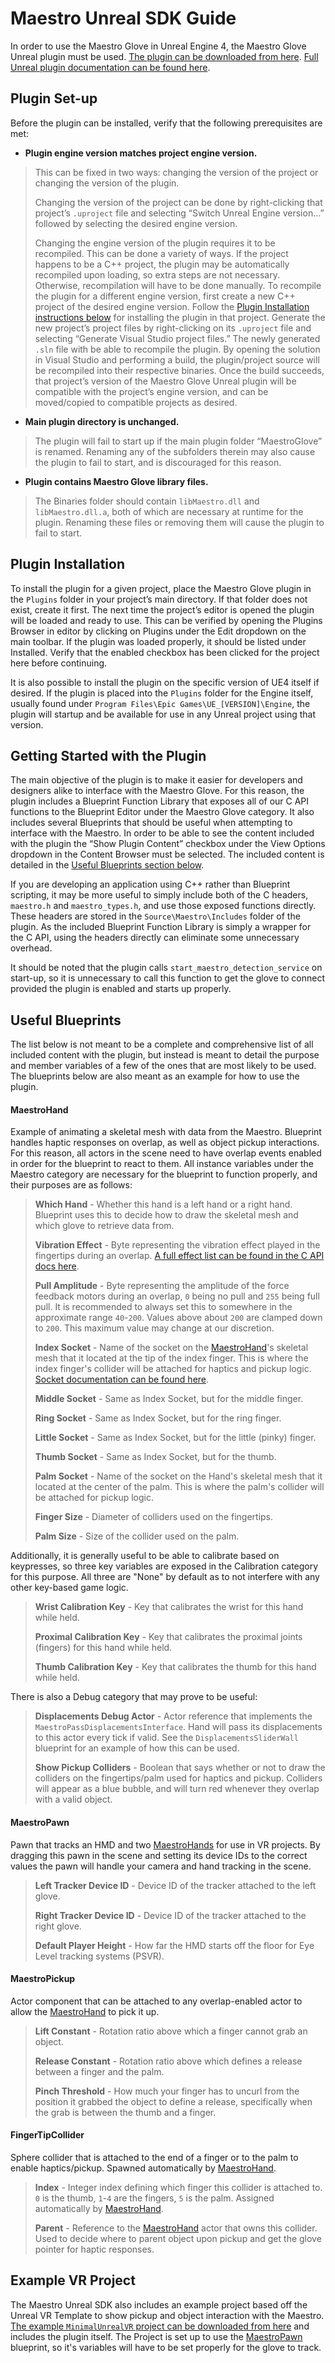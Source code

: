 # Maestro Unreal SDK Guide

In order to use the Maestro Glove in Unreal Engine 4, the Maestro Glove Unreal plugin must be used. [The plugin can be downloaded from here](https://github.com/Contact-Control-Interfaces/maestro-sdk-unreal/releases/tag/v0.1a). [Full Unreal plugin documentation can be found here](https://docs.unrealengine.com/latest/INT/Programming/Plugins/).

## Plugin Set-up
Before the plugin can be installed, verify that the following prerequisites are met:

+ **Plugin engine version matches project engine version.**
> This can be fixed in two ways: changing the version of the project or changing the version of the plugin. 
> 
> Changing the version of the project can be done by right-clicking that project’s `.uproject` file and selecting “Switch Unreal Engine version…” followed by selecting the desired engine version.
> 
> Changing the engine version of the plugin requires it to be recompiled. This can be done a variety of ways. If the project happens to be a C++ project, the plugin may be automatically recompiled upon loading, so extra steps are not necessary. Otherwise, recompilation will have to be done manually. To recompile the plugin for a different engine version, first create a new C++ project of the desired engine version. Follow the [Plugin Installation instructions below](#plugin-installation) for installing the plugin in that project. Generate the new project’s project files by right-clicking on its `.uproject` file and selecting “Generate Visual Studio project files.” The newly generated `.sln` file with be able to recompile the plugin. By opening the solution in Visual Studio and performing a build, the plugin/project source will be recompiled into their respective binaries. Once the build succeeds, that project’s version of the Maestro Glove Unreal plugin will be compatible with the project’s engine version, and can be moved/copied to compatible projects as desired.

+ **Main plugin directory is unchanged.**
> The plugin will fail to start up if the main plugin folder “MaestroGlove” is renamed. Renaming any of the subfolders therein may also cause the plugin to fail to start, and is discouraged for this reason.

+ **Plugin contains Maestro Glove library files.**
> The Binaries folder should contain `libMaestro.dll` and `libMaestro.dll.a`, both of which are necessary at runtime for the plugin. Renaming these files or removing them will cause the plugin to fail to start.

## Plugin Installation
To install the plugin for a given project, place the Maestro Glove plugin in the `Plugins` folder in your project’s main directory. If that folder does not exist, create it first. The next time the project’s editor is opened the plugin will be loaded and ready to use. This can be verified by opening the Plugins Browser in editor by clicking on Plugins under the Edit dropdown on the main toolbar. If the plugin was loaded properly, it should be listed under Installed. Verify that the enabled checkbox has been clicked for the project here before continuing.

It is also possible to install the plugin on the specific version of UE4 itself if desired. If the plugin is placed into the `Plugins` folder for the Engine itself, usually found under `Program Files\Epic Games\UE_[VERSION]\Engine`, the plugin will startup and be available for use in any Unreal project using that version.

## Getting Started with the Plugin
The main objective of the plugin is to make it easier for developers and designers alike to interface with the Maestro Glove. For this reason, the plugin includes a Blueprint Function Library that exposes all of our C API functions to the Blueprint Editor under the Maestro Glove category. It also includes several Blueprints that should be useful when attempting to interface with the Maestro. In order to be able to see the content included with the plugin the “Show Plugin Content” checkbox under the View Options dropdown in the Content Browser must be selected. The included content is detailed in the [Useful Blueprints section below](#useful-blueprints).

If you are developing an application using C++ rather than Blueprint scripting, it may be more useful to simply include both of the C headers, `maestro.h` and `maestro_types.h`, and use those exposed functions directly. These headers are stored in the `Source\Maestro\Includes` folder of the plugin. As the included Blueprint Function Library is simply a wrapper for the C API, using the headers directly can eliminate some unnecessary overhead.

It should be noted that the plugin calls `start_maestro_detection_service` on start-up, so it is unnecessary to call this function to get the glove to connect provided the plugin is enabled and starts up properly.

## Useful Blueprints
The list below is not meant to be a complete and comprehensive list of all included content with the plugin, but instead is meant to detail the purpose and member variables of a few of the ones that are most likely to be used. The blueprints below are also meant as an example for how to use the plugin. 
#### MaestroHand
Example of animating a skeletal mesh with data from the Maestro. Blueprint handles haptic responses on overlap, as well as object pickup interactions. For this reason, all actors in the scene need to have overlap events enabled in order for the blueprint to react to them. All instance variables under the Maestro category are necessary for the blueprint to function properly, and their purposes are as follows:
> **Which Hand** - Whether this hand is a left hand or a right hand. Blueprint uses this to decide how to draw the skeletal mesh and which glove to retrieve data from.
> 
> **Vibration Effect** - Byte representing the vibration effect played in the fingertips during an overlap. [A full effect list can be found in the C API docs here](https://contact-control-interfaces.github.io/maestro-sdk-docs/C/html/group__vibration_control.html).
> 
> **Pull Amplitude** - Byte representing the amplitude of the force feedback motors during an overlap, `0` being no pull and `255` being full pull. It is recommended to always set this to somewhere in the approximate range `40`-`200`. Values above about `200` are clamped down to `200`. This maximum value may change at our discretion.
> 
> **Index Socket** - Name of the socket on the [MaestroHand](#maestrohand)'s skeletal mesh that it located at the tip of the index finger. This is where the index finger's collider will be attached for haptics and pickup logic. [Socket documentation can be found here](https://docs.unrealengine.com/latest/INT/Engine/Content/Types/SkeletalMeshes/Sockets/).
> 
> **Middle Socket** - Same as Index Socket, but for the middle finger.
> 
> **Ring Socket** - Same as Index Socket, but for the ring finger.
>
> **Little Socket** - Same as Index Socket, but for the little (pinky) finger.
> 
> **Thumb Socket** - Same as Index Socket, but for the thumb.
>
> **Palm Socket** -  Name of the socket on the Hand's skeletal mesh that it located at the center of the palm. This is where the palm's collider will be attached for pickup logic.
>
> **Finger Size** - Diameter of colliders used on the fingertips.
>
> **Palm Size** - Size of the collider used on the palm.

Additionally, it is generally useful to be able to calibrate based on keypresses, so three key variables are exposed in the Calibration category for this purpose. All three are "None" by default as to not interfere with any other key-based game logic.
> **Wrist Calibration Key** - Key that calibrates the wrist for this hand while held.
> 
> **Proximal Calibration Key** - Key that calibrates the proximal joints (fingers) for this hand while held.
>
> **Thumb Calibration Key** - Key that calibrates the thumb for this hand while held.

There is also a Debug category that may prove to be useful:
> **Displacements Debug Actor** - Actor reference that implements the `MaestroPassDisplacementsInterface`. Hand will pass its displacements to this actor every tick if valid. See the `DisplacementsSliderWall` blueprint for an example of how this can be used.
>
> **Show Pickup Colliders** - Boolean that says whether or not to draw the colliders on the fingertips/palm used for haptics and pickup. Colliders will appear as a blue bubble, and will turn red whenever they overlap with a valid object.

#### MaestroPawn
Pawn that tracks an HMD and two [MaestroHands](#maestrohand) for use in VR projects. By dragging this pawn in the scene and setting its device IDs to the correct values the pawn will handle your camera and hand tracking in the scene.
> **Left Tracker Device ID** - Device ID of the tracker attached to the left glove.
>
> **Right Tracker Device ID** - Device ID of the tracker attached to the right glove.
>
> **Default Player Height** - How far the HMD starts off the floor for Eye Level tracking systems (PSVR).

#### MaestroPickup
Actor component that can be attached to any overlap-enabled actor to allow the [MaestroHand](#maestrohand) to pick it up.
> **Lift Constant** - Rotation ratio above which a finger cannot grab an object.
>
> **Release Constant** - Rotation ratio above which defines a release between a finger and the palm.
>
> **Pinch Threshold** - How much your finger has to uncurl from the position it grabbed the object to define a release, specifically when the grab is between the thumb and a finger. 

#### FingerTipCollider
Sphere collider that is attached to the end of a finger or to the palm to enable haptics/pickup. Spawned automatically by [MaestroHand](#maestrohand).
> **Index** - Integer index defining which finger this collider is attached to. `0` is the thumb, `1`-`4` are the fingers, `5` is the palm. Assigned automatically by [MaestroHand](#maestrohand).
>
> **Parent** - Reference to the [MaestroHand](#maestrohand) actor that owns this collider. Used to decide where to parent object upon pickup and get the glove pointer for haptic responses.

## Example VR Project
The Maestro Unreal SDK also includes an example project based off the Unreal VR Template to show pickup and object interaction with the Maestro. [The example `MinimalUnrealVR` project can be downloaded from here](https://github.com/Contact-Control-Interfaces/maestro-sdk-unreal/releases/tag/v0.1a) and includes the plugin itself. The Project is set up to use the [MaestroPawn](#maestropawn) blueprint, so it's variables will have to be set properly for the glove to track.
